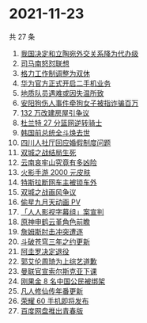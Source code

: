 # 2021-11-23

共 27 条

<!-- BEGIN ZHIHUSEARCH -->
<!-- 最后更新时间 Tue Nov 23 2021 12:14:57 GMT+0800 (China Standard Time) -->
1. [我国决定和立陶宛外交关系降为代办级](https://www.zhihu.com/search?q=立陶宛)
1. [司马南怒怼联想](https://www.zhihu.com/search?q=司马南)
1. [格力工作制调整为双休](https://www.zhihu.com/search?q=格力)
1. [华为官方正式开启二手机业务](https://www.zhihu.com/search?q=华为二手机)
1. [地质队员遇难或因失温所致](https://www.zhihu.com/search?q=地质队员)
1. [安阳狗伤人事件牵狗女子被指诈骗百万](https://www.zhihu.com/search?q=安阳狗伤人)
1. [132 万改建房屋引争议](https://www.zhihu.com/search?q=梦想改造家)
1. [杜兰特 27 分篮网逆转骑士](https://www.zhihu.com/search?q=篮网)
1. [韩国前总统全斗焕去世](https://www.zhihu.com/search?q=全斗焕去世)
1. [四川人社厅回应婚假制度问题](https://www.zhihu.com/search?q=婚假制度)
1. [双城之战结局生死](https://www.zhihu.com/search?q=双城之战)
1. [云南哀牢山究竟有多凶险](https://www.zhihu.com/search?q=云南哀牢山)
1. [火影手游 2000 元皮肤](https://www.zhihu.com/search?q=火影忍者)
1. [特斯拉断网车主被锁车外](https://www.zhihu.com/search?q=特斯拉断网)
1. [双城之战画风争议](https://www.zhihu.com/search?q=双城之战)
1. [偷星九月天动画 PV](https://www.zhihu.com/search?q=偷星九月天)
1. [「人人影视字幕组」案宣判](https://www.zhihu.com/search?q=人人影视)
1. [原神申鹤云堇角色前瞻](https://www.zhihu.com/search?q=原神)
1. [詹姆斯肘击冲突遭逐](https://www.zhihu.com/search?q=詹姆斯)
1. [斗破苍穹三年之约更新](https://www.zhihu.com/search?q=斗破苍穹三年之约)
1. [阿圭罗决定退役](https://www.zhihu.com/search?q=阿圭罗)
1. [郭艾伦周琦为上综艺道歉](https://www.zhihu.com/search?q=郭艾伦道歉)
1. [曼联官宣索尔斯克亚下课](https://www.zhihu.com/search?q=索尔斯克亚)
1. [刚果金 8 名中国公民被绑架](https://www.zhihu.com/search?q=刚果金)
1. [凡人修仙传年番更新](https://www.zhihu.com/search?q=凡人修仙传)
1. [荣耀 60 手机即将发布](https://www.zhihu.com/search?q=荣耀60)
1. [百度网盘推出青春版](https://www.zhihu.com/search?q=百度网盘)
<!-- END ZHIHUSEARCH -->
